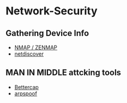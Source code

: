 # Network-Security

## Gathering Device Info

- [NMAP / ZENMAP](https://nmap.org/)
- [netdiscover](https://github.com/netdiscover-scanner/netdiscover)


## MAN IN MIDDLE attcking tools

- [Bettercap](https://github.com/bettercap/bettercap)
- [arpspoof](https://www.javatpoint.com/arp-spoofing-using-arpspoof)
